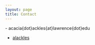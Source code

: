 ```yaml
---
layout: page
title: Contact
---
```


-<i class="fa-regular fa-envelope"></i> acacia{dot}ackles{at}lawrence{dot}edu
- <i class="fa-brands fa-github"></i> [alackles](https://github.com/alackles)
